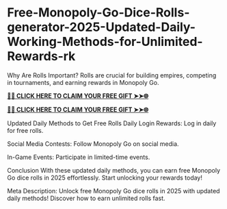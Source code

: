 # Free-Monopoly-Go-Dice-Rolls-generator-2025-Updated-Daily-Working-Methods-for-Unlimited-Rewards-rk
Why Are Rolls Important?
Rolls are crucial for building empires, competing in tournaments, and earning rewards in Monopoly Go.

**[🌟✨ CLICK HERE TO CLAIM YOUR FREE GIFT ➤➤🌐](https://progiftzone.com/monopoly/)**


**[🌟✨ CLICK HERE TO CLAIM YOUR FREE GIFT ➤➤🌐](https://progiftzone.com/monopoly/)**

Updated Daily Methods to Get Free Rolls
Daily Login Rewards: Log in daily for free rolls.

Social Media Contests: Follow Monopoly Go on social media.

In-Game Events: Participate in limited-time events.

Conclusion
With these updated daily methods, you can earn free Monopoly Go dice rolls in 2025 effortlessly. Start unlocking your rewards today!

Meta Description:
Unlock free Monopoly Go dice rolls in 2025 with updated daily methods! Discover how to earn unlimited rolls fast.

